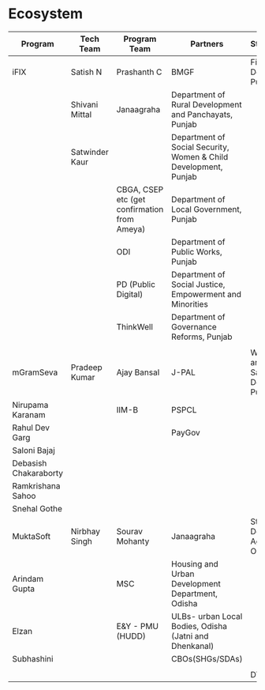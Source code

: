 # Ecosystem

<table data-full-width="true"><thead><tr><th>Program</th><th>Tech Team</th><th>Program Team</th><th>Partners</th><th>Stakeholders</th></tr></thead><tbody><tr><td>iFIX</td><td>Satish N</td><td>Prashanth C</td><td>BMGF</td><td>Finance Department, Punjab</td></tr><tr><td></td><td>Shivani Mittal</td><td>Janaagraha</td><td>Department of Rural Development and Panchayats, Punjab</td><td></td></tr><tr><td></td><td>Satwinder Kaur</td><td></td><td>Department of Social Security, Women &#x26; Child Development, Punjab</td><td></td></tr><tr><td></td><td></td><td>CBGA, CSEP etc (get confirmation from Ameya)</td><td>Department of Local Government, Punjab</td><td></td></tr><tr><td></td><td></td><td>ODI</td><td>Department of Public Works, Punjab</td><td></td></tr><tr><td></td><td></td><td>PD (Public Digital)</td><td>Department of Social Justice, Empowerment and Minorities</td><td></td></tr><tr><td></td><td></td><td>ThinkWell</td><td>Department of Governance Reforms, Punjab</td><td></td></tr><tr><td></td><td></td><td></td><td></td><td></td></tr><tr><td>mGramSeva</td><td>Pradeep Kumar</td><td>Ajay Bansal</td><td>J-PAL</td><td>Water Supply and Sanitation Department, Punjab</td></tr><tr><td>Nirupama Karanam</td><td></td><td>IIM-B</td><td>PSPCL</td><td></td></tr><tr><td>Rahul Dev Garg</td><td></td><td></td><td>PayGov</td><td></td></tr><tr><td>Saloni Bajaj</td><td></td><td></td><td></td><td></td></tr><tr><td>Debasish Chakaraborty</td><td></td><td></td><td></td><td></td></tr><tr><td>Ramkrishana Sahoo</td><td></td><td></td><td></td><td></td></tr><tr><td>Snehal Gothe</td><td></td><td></td><td></td><td></td></tr><tr><td>MuktaSoft</td><td>Nirbhay Singh</td><td>Sourav Mohanty</td><td>Janaagraha</td><td>State Urban Development Agency, Odisha</td></tr><tr><td>Arindam Gupta</td><td></td><td>MSC</td><td>Housing and Urban Development Department, Odisha</td><td></td></tr><tr><td>Elzan</td><td></td><td>E&#x26;Y - PMU (HUDD)</td><td>ULBs- urban Local Bodies, Odisha (Jatni and Dhenkanal)</td><td></td></tr><tr><td>Subhashini</td><td></td><td></td><td>CBOs(SHGs/SDAs)</td><td></td></tr><tr><td></td><td></td><td></td><td></td><td></td></tr><tr><td></td><td></td><td></td><td></td><td>DTI Odisha</td></tr></tbody></table>
